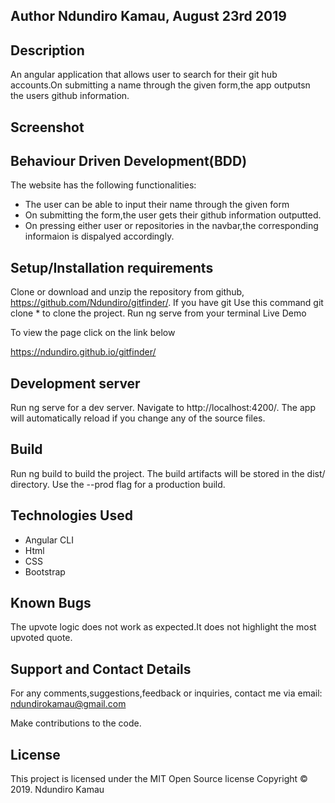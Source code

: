 ## Author Ndundiro Kamau, August 23rd 2019

## Description
An angular application that allows user to search for their git hub accounts.On submitting a name through the given form,the app outputsn the users github information.

## Screenshot


## Behaviour Driven Development(BDD)
The website has the following functionalities:

* The user can be able to input their name through the given form
* On submitting the form,the user gets their github information outputted.
* On pressing either user or repositories in the navbar,the corresponding informaion is dispalyed accordingly.

## Setup/Installation requirements
Clone or download and unzip the repository from github, https://github.com/Ndundiro/gitfinder/. If you have git Use this command git clone * to clone the project. Run ng serve from your terminal Live Demo

To view the page click on the link below

https://ndundiro.github.io/gitfinder/

## Development server
Run ng serve for a dev server. Navigate to http://localhost:4200/. The app will automatically reload if you change any of the source files.

## Build
Run ng build to build the project. The build artifacts will be stored in the dist/ directory. Use the --prod flag for a production build.

## Technologies Used
* Angular CLI
* Html
* CSS
* Bootstrap

## Known Bugs
The upvote logic does not work as expected.It does not highlight the most upvoted quote.

## Support and Contact Details
For any comments,suggestions,feedback or inquiries, contact me via email: ndundirokamau@gmail.com

Make contributions to the code.

## License
This project is licensed under the MIT Open Source license Copyright &copy; 2019. Ndundiro Kamau